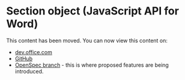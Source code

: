 # Section object (JavaScript API for Word)

This content has been moved. You can now view this content on:
* [dev.office.com](http://dev.office.com/reference/add-ins/word/section?product=word)
* [GitHub](../../reference/word/section.md)
* [OpenSpec branch](https://github.com/OfficeDev/office-js-docs/blob/WordJs_1.3_Openspec/word/word-add-ins-javascript-reference/section.md) - this is where proposed features are being introduced.